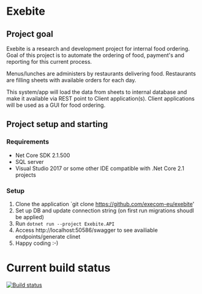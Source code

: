 # Exebite

## Project goal

Exebite is a research and development project for internal food ordering. Goal of this project is to automate the ordering of food, payment's and reporting for this current process.

Menus/lunches are administers by restaurants delivering food. Restaurants are filling sheets with available orders for each day.

This system/app will load the data from sheets to internal database and make it available via REST point to Client application(s). Client applications will be used as a GUI for food ordering.

## Project setup and starting

### Requirements

- Net Core SDK 2.1.500
- SQL server
- Visual Studio 2017 or some other IDE compatible with .Net Core 2.1 projects

### Setup

1. Clone the application `git clone https://github.com/execom-eu/exebite'
2. Set up DB and update connection string (on first run migrations shoudl be applied)
3. Run `dotnet run --project Exebite.API`
4. Access http://localhost:50586/swagger to see availiable endpoints/generate clinet
5. Happy coding :-)

# Current build status
[![Build status](https://dev.azure.com/exebite/exebite/_apis/build/status/exebite-ASP.NET%20Core-CI)](https://dev.azure.com/exebite/exebite/_build/latest?definitionId=6)
